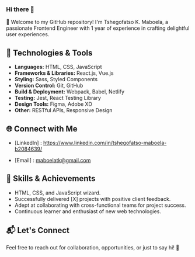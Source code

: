 ### Hi there 👋

🚀 Welcome to my GitHub repository! I'm Tshegofatso K. Maboela, a passionate Frontend Engineer with 1 year of experience in crafting delightful user experiences.

## 🔧 Technologies & Tools

- **Languages:** HTML, CSS, JavaScript
- **Frameworks & Libraries:** React.js, Vue.js
- **Styling:** Sass, Styled Components
- **Version Control:** Git, GitHub
- **Build & Deployment:** Webpack, Babel, Netlify
- **Testing:** Jest, React Testing Library
- **Design Tools:** Figma, Adobe XD
- **Other:** RESTful APIs, Responsive Design

## 🌐 Connect with Me

<!-- - [Portfolio Website](your-portfolio-website) -->

- [LinkedIn] : https://www.linkedin.com/in/tshegofatso-maboela-b2084639/
<!-- - [Twitter](your-twitter-profile) -->
- [Email] : maboelatk@gmail.com

## 🚀 Skills & Achievements

- HTML, CSS, and JavaScript wizard.
- Successfully delivered [X] projects with positive client feedback.
- Adept at collaborating with cross-functional teams for project success.
- Continuous learner and enthusiast of new web technologies.

## 📬 Let's Connect

Feel free to reach out for collaboration, opportunities, or just to say hi! 👋

<!--
**MamaKbubu/MamaKbubu** is a ✨ _special_ ✨ repository because its `README.md` (this file) appears on your GitHub profile.

Here are some ideas to get you started:

- 🔭 I’m currently working on ...
- 🌱 I’m currently learning ...
- 👯 I’m looking to collaborate on ...
- 🤔 I’m looking for help with ...
- 💬 Ask me about ...
- 📫 How to reach me: ...
- 😄 Pronouns: ...
- ⚡ Fun fact: ...
-->
